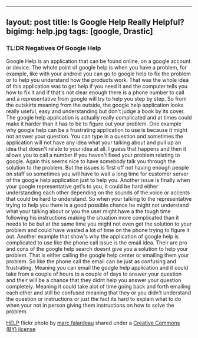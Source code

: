  ---
layout: post
title: Is Google Help Really Helpful?
bigimg: help.jpg
tags: [google, Drastic]
---


### TL:DR Negatives Of Google Help

Google Help is an application that can be found online, on a google account or device.
The whole point of google help is when you have a problem, for example, like with your
android you can go to google help to fix the problem or to help you understand how
the products work. That was the whole idea of this application was to get help
if you need it and the computer tells you how to fix it and if that's not clear enough
there is a phone number to call and a representative from google will try to help
you step by step. So from the outskirts meaning from the outside, the google help
application looks really useful, easy and understanding but don't judge a book by its
cover. The google help application is actually really complicated and at times could make it harder than it has to be to figure out your problem.
 One example why google help can be a frustrating application to use is because it might not answer your question. You can type in a question and sometimes the application
will not have any idea what your talking about and pull up an idea that doesn't relate to your idea at all. I guess that happens and then it allows you to call a number
if you haven't fixed your problem relating to google. Again this seems nice to have somebody talk you through the solution to the problem. But the issues is first off not having enough people on staff so sometimes you will have to wait a long time for customer server of the google help application just to help you. Another issue is finally when your google representative get's to you, it could be hard either understanding each other depending on the sounds of the voice or accents that could be hard to understand.
So when your talking to the representative trying to help you there is a good possible chance he might not understand what your talking about or you the user might have a
the tough time following his instructions making the situation more complicated than it needs to be but at the same time you might not even get the solution to your problem and
could have wasted a lot of time on the phone trying to figure it out.
  Another example that show's why the application of google help is complicated to use
like the phone call issue is the email idea. Their are pro and cons of the google help search doesnt give you a solution to help your problem. That is either calling the 
google help center or emailing them your problem. So like the phone call the email
can be just as confusing and frustrating. Meaning you can email the google help application and it could take from a couple of hours to a couple of days to answer your
question and their will be a chance that they didnt help you answer your question completely. Meaning it could take alot of time going back and forth emailing each other
and still be confused meaning that they or you didn't understand the question or instructions or just the fact its hard to explain what to do when your not in person
giving them instructions on how to solve the problem.




<a title="HELP" href="https://flickr.com/photos/49889874@N05/5645164344">HELP</a> flickr photo by <a href="https://flickr.com/people/49889874@N05">marc falardeau</a> shared under a <a href="https://creativecommons.org/licenses/by/2.0/">Creative Commons (BY) license</a> </small>
